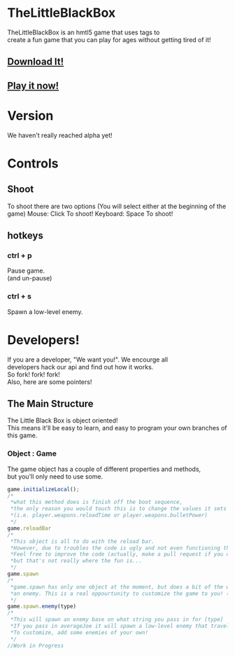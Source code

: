 # TheLittleBlackBox
TheLittleBlackBox is an hmtl5 game that uses tags to  
create a fun game that you can play for ages without getting tired of it!
## [Download It!](https://github.com/TheSeceretDevs/TheLittleBlackBox/archive/master.zip)
## [Play it now!](https://theseceretdevs.github.io/TheLittleBlackBox)
# Version
We haven't really reached alpha yet!
# Controls
## Shoot
To shoot there are two options (You will select either at the beginning of the game)
Mouse:
Click To shoot!
Keyboard:
Space To shoot!
## hotkeys
### ctrl + p
Pause game.  
(and un-pause)
### ctrl + s
Spawn a low-level enemy.
# Developers!
If you are a developer, "We want you!". We encourge all  
developers hack our api and find out how it works.  
So fork! fork! fork!  
Also, here are some pointers!
## The Main Structure
The Little Black Box is object oriented!  
This means it'll be easy to learn, and easy to program your own branches of this game.  
### Object : Game
The game object has a couple of different properties and methods,  
but you'll only need to use some.  
```javascript
game.initializeLocal();
/*
 *what this method does is finish off the boot sequence,  
 *the only reason you would touch this is to change the values it sets at the beginning of the game
 *(i.e. player.weapons.reloadTime or player.weapons.bulletPower)
 */
game.reloadBar
/*
 *This object is all to do with the reload bar.
 *However, due to troubles the code is ugly and not even functioning that well.
 *Feel free to improve the code (actually, make a pull request if you do!),
 *but that's not really where the fun is...
 */
game.spawn
/*
 *game.spawn has only one object at the moment, but does a bit of the work for you when spawning
 *an enemy. This is a real oppourtunity to customize the game to you! (read on vvv)
 */
game.spawn.enemy(type)
/*
 *This will spawn an enemy base on what string you pass in for [type]
 *If you pass in averageJoe it will spawn a low-level enemy that travels at a decent speed.
 *To customize, add some enemies of your own!
 */
//Work in Progress
```
